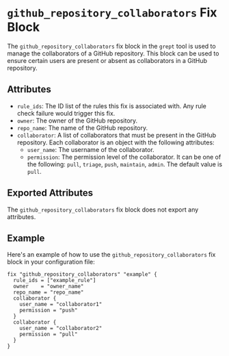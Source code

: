 # `github_repository_collaborators` Fix Block

The `github_repository_collaborators` fix block in the `grept` tool is used to manage the collaborators of a GitHub repository. This block can be used to ensure certain users are present or absent as collaborators in a GitHub repository.

## Attributes

- `rule_ids`: The ID list of the rules this fix is associated with. Any rule check failure would trigger this fix.
- `owner`: The owner of the GitHub repository.
- `repo_name`: The name of the GitHub repository.
- `collaborator`: A list of collaborators that must be present in the GitHub repository. Each collaborator is an object with the following attributes:
  - `user_name`: The username of the collaborator.
  - `permission`: The permission level of the collaborator. It can be one of the following: `pull`, `triage`, `push`, `maintain`, `admin`. The default value is `pull`.

## Exported Attributes

The `github_repository_collaborators` fix block does not export any attributes.

## Example

Here's an example of how to use the `github_repository_collaborators` fix block in your configuration file:

```hcl
fix "github_repository_collaborators" "example" {
  rule_ids = ["example_rule"]
  owner    = "owner_name"
  repo_name = "repo_name"
  collaborator {
    user_name = "collaborator1"
    permission = "push"
  }
  collaborator {
    user_name = "collaborator2"
    permission = "pull"
  }
}